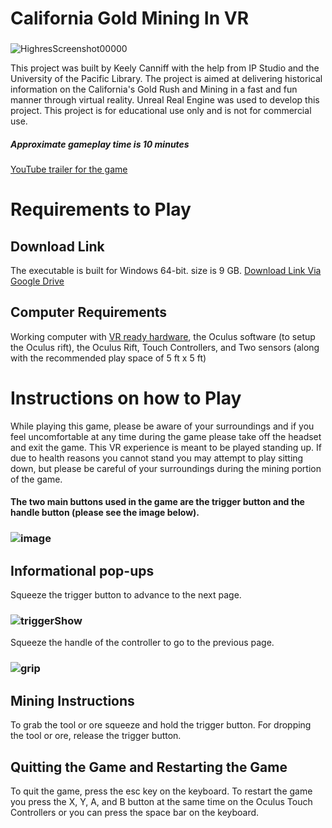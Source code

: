 # California Gold Mining In VR
### 
![HighresScreenshot00000](https://user-images.githubusercontent.com/23284476/62906411-60613880-bd23-11e9-85d3-a66fc8849e26.png)

This project was built by Keely Canniff with the help from IP Studio and the University of the Pacific Library.
The project is aimed at delivering historical information on the California's Gold Rush and Mining in a fast and fun manner through virtual reality. Unreal Real Engine was used to develop this project. This project is for educational use only and is not for commercial use.

##### Approximate gameplay time is 10 minutes

[YouTube trailer for the game](https://www.youtube.com/watch?v=jSiRg15WmWA&feature=youtu.be)

# Requirements to Play
## Download Link

The executable is built for Windows 64-bit. size is 9 GB. [Download Link Via Google Drive](https://drive.google.com/file/d/1s3ywy2ZOdDgn-mM7Achd71XM73FZF_O8/view?usp=sharing)

## Computer Requirements 
Working computer with [VR ready hardware](https://support.oculus.com/248749509016567/), the Oculus software (to setup the Oculus rift),
the Oculus Rift, Touch Controllers, and Two sensors (along with the recommended play space of 5 ft x 5 ft) 

# Instructions on how to Play
While playing this game, please be aware of your surroundings and if you feel uncomfortable at any time during the game please take off the headset and exit the game.
This VR experience is meant to be played standing up. If due to health reasons you cannot stand you may attempt to play sitting down, but please be careful of your surroundings during the mining portion of the game. 
#### The two main buttons used in the game are the trigger button and the handle button (please see the image below).

### ![image](https://user-images.githubusercontent.com/23284476/62905869-30b13100-bd21-11e9-81f8-a03132cc5ad4.png)

## Informational pop-ups
Squeeze the trigger button to advance to the next page. 
### ![triggerShow](https://user-images.githubusercontent.com/23284476/62905339-ed55c300-bd1e-11e9-857f-85e9e2841bf5.PNG)


Squeeze the handle of the controller to go to the previous page. 
### ![grip](https://user-images.githubusercontent.com/23284476/62905325-d616d580-bd1e-11e9-8d3a-4c0573d0396f.PNG)

## Mining Instructions
To grab the tool or ore squeeze and hold the trigger button. For dropping the tool or ore, release the trigger button.

## Quitting the Game and Restarting the Game
To quit the game, press the esc key on the keyboard. To restart the game you press the X, Y, A, and B button at the same time on the Oculus Touch Controllers or you can press the space bar on the keyboard.   
